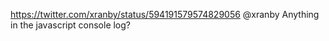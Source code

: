 https://twitter.com/xranby/status/594191579574829056 @xranby Anything in the javascript console log?